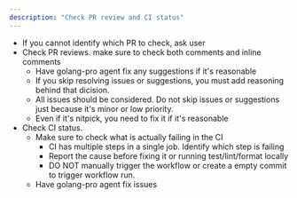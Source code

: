 ```yaml
---
description: "Check PR review and CI status"
---
```


- If you cannot identify which PR to check, ask user
- Check PR reviews. make sure to check both comments and inline comments
  - Have golang-pro agent fix any suggestions if it's reasonable
  - If you skip resolving issues or suggestions, you must add reasoning behind that dicision.
  - All issues should be considered. Do not skip issues or suggestions just because it's minor or low priority.
  - Even if it's nitpick, you need to fix it if it's reasonable
- Check CI status. 
  - Make sure to check what is actually failing in the CI
    - CI has multiple steps in a single job. Identify which step is failing
    - Report the cause before fixing it or running test/lint/format locally
    - DO NOT manually trigger the workflow or create a empty commit to trigger workflow run.
  - Have golang-pro agent fix issues
